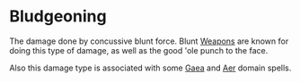# Bludgeoning

The damage done by concussive blunt force. Blunt [Weapons](../Items/Equipment/Weapons.md) are known for doing this type of damage, as well as the good 'ole punch to the face.

Also this damage type is associated with some [Gaea](../Magic/Spell%20Domains/Earth.md) and [Aer](../Magic/Spell%20Domains/Air.md) domain spells.